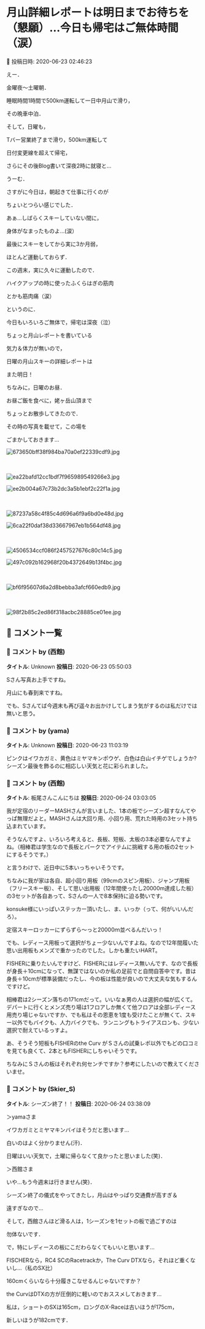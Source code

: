 # 月山詳細レポートは明日までお待ちを（懇願）…今日も帰宅はご無体時間（涙）

📅 投稿日時: 2020-06-23 02:46:23

えー．





金曜夜～土曜朝．


睡眠時間1時間で500km運転して一日中月山で滑り，


その晩車中泊．


そして，日曜も，


Tバー営業終了まで滑り，500km運転して


日付変更線を超えて帰宅，


さらにその後Blog書いて深夜2時に就寝と…





うーむ．


さすがに今日は，朝起きて仕事に行くのが


ちょいとつらい感じでした．





あぁ…しばらくスキーしていない間に，


身体がなまったものよ…(涙）





最後にスキーをしてから実に3か月弱，


ほとんど運動しておらず．


この週末，実に久々に運動したので．


ハイクアップの時に使ったふくらはぎの筋肉


とかも筋肉痛（涙）





というのに．


今日もいろいろご無体で，帰宅は深夜（泣）


ちょっと月山レポートを書いている


気力＆体力が無いので，


日曜の月山スキーの詳細レポートは


また明日！





ちなみに，日曜のお昼．


お昼ご飯を食べに，姥ヶ岳山頂まで


ちょっとお散歩してきたので．


その時の写真を載せて，この場を


ごまかしておきます…




![673650bff38f984ba70a0ef22339cdf9.jpg](images/673650bff38f984ba70a0ef22339cdf9.jpg)

　

![ea22bafd12cc1bdf7f965989549266e3.jpg](images/ea22bafd12cc1bdf7f965989549266e3.jpg)






![ee2b004a67c73b2dc3a5b1ebf2c22f1a.jpg](images/ee2b004a67c73b2dc3a5b1ebf2c22f1a.jpg)

　

![87237a58c4f85c4d696a6f9a6bd0e48d.jpg](images/87237a58c4f85c4d696a6f9a6bd0e48d.jpg)






![6ca22f0daf38d33667967eb1b564df48.jpg](images/6ca22f0daf38d33667967eb1b564df48.jpg)

　

![4506534ccf086f2457527676c80c14c5.jpg](images/4506534ccf086f2457527676c80c14c5.jpg)






![497c092b162968f20b4372649b13f4bc.jpg](images/497c092b162968f20b4372649b13f4bc.jpg)

　

![bf6f95607d6a2d8bebba3afcf660edb9.jpg](images/bf6f95607d6a2d8bebba3afcf660edb9.jpg)

　




![98f2b85c2ed86f318acbc28885ce01ee.jpg](images/98f2b85c2ed86f318acbc28885ce01ee.jpg)

## 💬 コメント一覧

### 💬 コメント by (西館)
**タイトル**: Unknown
**投稿日**: 2020-06-23 05:50:03

Sさん写真お上手ですね。

月山にも春到来ですね。

でも、Sさんてば今週末も再び遥々お出かけしてしまう気がするのは私だけでは無いと思う。

### 💬 コメント by (yama)
**タイトル**: Unknown
**投稿日**: 2020-06-23 11:03:19

ピンクはイワカガミ、黄色はミヤマキンポウゲ、白色は白山イチゲでしょうか?シーズン最後を飾るのに相応しい天気と花に彩られました。

### 💬 コメント by (西館)
**タイトル**: 板尾さんこんにちは
**投稿日**: 2020-06-24 03:03:05

我が定宿のリーダーMASHさんが言いました、1本の板でシーズン超すなんてやっぱ無理だよと。MASHさんは大回り用、小回り用、荒れた時用の3セット持ち込まれています。 



そうなんですよ、いろいろ考えると、長板、短板、太板の3本必要なんですよね。（相棒君は学生なので長板とパークでアイテムに挑戦する用の板の2セットにするそうです。）

と言うわけで、近日中に5本いっちゃいそうです。



ちなみに我が家は各自、超小回り用板（99cmのスピン用板）、ジャンプ用板（フリースキー板）、そして思い出用板（12年間使ったし20000m達成した板）の3セットが各自あって、Sさんの一人で8本保持に迫る勢いです。

konsuke様にいっぱいステッカー頂いたし、ま、いっか（って、何がいいんだろ）。

定宿スキーロッカーにずらずら～っと20000ｍ並べるんだいっ！



でも、レディース用板って選択がちょー少ないんですよね。なので12年間履いた思い出用板もメンズで重かったのでした。しかも重たいHART。

FISHERに乗りたいんですけど、FISHERにはレディース無いんです、なので長板が身長＋10cmになって、無謀ではないのか私の足前でと自問自答中です。昔は身長＋10cmが標準装備だったし、今の板は性能が良いので大丈夫な気もするんですけど。

相棒君は2シーズン落ちの171cmだって。いいなぁ男の人は選択の幅が広くて。デパートに行くとメンズ売り場は1フロアしか無くて他フロアは全部レディース用売り場じゃないですか、でも私はその恩恵を1度も受けたことが無くて、スキー以外でもバイクも、人力バイクでも、ランニングもトライアスロンも、少ない選択で耐えているっすよ。



あ、そうそう短板もFISHERのthe Curv がＳさんの試乗レポ以外でもどの口コミを見ても良くて、2本ともFISHERにしちゃいそうです。



ちなみにＳさんの板はそれぞれ何センチですか？参考にしたいので教えてくださいませ。

### 💬 コメント by (Skier_S)
**タイトル**: シーズン終了！！
**投稿日**: 2020-06-24 03:38:09

＞yamaさま

イワカガミとミヤマキンバイはそうだと思います…

白いのはよく分かりません(汗)．

日曜はいい天気で，土曜に帰らなくて良かったと思いました(笑)．



＞西館さま

いや…もう今週末は行きません(笑)．

シーズン終了の儀式をやってきたし，月山はやっぱり交通費が高すぎ＆

遠すぎなので…



そして，西館さんほど滑る人は，1シーズンを1セットの板で過ごすのは

勿体ないです．

で，特にレディースの板にこだわらなくてもいいと思います…

FISCHERなら，RC4 SCのRacetrackか，The Curv DTXなら，それほど重くないし…（私のSX比）

160cmくらいなら十分履きこなせるんじゃないですか？

the CurvはDTXの方が圧倒的に軽いのでおススメしておきます…



私は，ショートのSXは165cm，ロングのX-Raceは古いほうが175cm，

新しいほうが182cmです．

